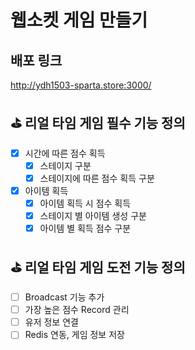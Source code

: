# 웹소켓 게임 만들기

## 배포 링크
http://ydh1503-sparta.store:3000/

## ⛳️ 리얼 타임 게임 필수 기능 정의

  - [x]  시간에 따른 점수 획득
      - [x]  스테이지 구분
      - [x]  스테이지에 따른 점수 획득 구분
  - [x]  아이템 획득
      - [x]  아이템 획득 시 점수 획득
      - [x]  스테이지 별 아이템 생성 구분
      - [x]  아이템 별 획득 점수 구분

## ⛳️ 리얼 타임 게임 도전 기능 정의

  - [ ]  Broadcast 기능 추가
  - [ ]  가장 높은 점수 Record 관리
  - [ ]  유저 정보 연결
  - [ ]  Redis 연동, 게임 정보 저장

